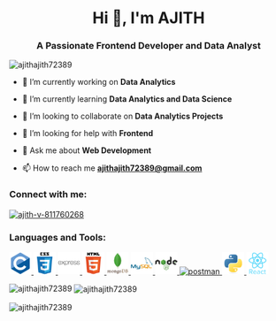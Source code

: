 <h1 align="center">Hi 👋, I'm AJITH</h1>
<h3 align="center">A Passionate Frontend Developer and Data Analyst</h3>

<p align="left"> <img src="https://komarev.com/ghpvc/?username=ajithajith72389&label=Profile%20views&color=0e75b6&style=flat" alt="ajithajith72389" /> </p>

- 🔭 I’m currently working on **Data Analytics**

- 🌱 I’m currently learning **Data Analytics and Data Science**

- 👯 I’m looking to collaborate on **Data Analytics Projects**

- 🤝 I’m looking for help with **Frontend**

- 💬 Ask me about **Web Development**

- 📫 How to reach me **ajithajith72389@gmail.com**

<h3 align="left">Connect with me:</h3>
<p align="left">
<a href="https://linkedin.com/in/ajith-v-811760268" target="blank"><img align="center" src="https://raw.githubusercontent.com/rahuldkjain/github-profile-readme-generator/master/src/images/icons/Social/linked-in-alt.svg" alt="ajith-v-811760268" height="30" width="40" /></a>
</p>

<h3 align="left">Languages and Tools:</h3>
<p align="left"> <a href="https://www.cprogramming.com/" target="_blank" rel="noreferrer"> <img src="https://raw.githubusercontent.com/devicons/devicon/master/icons/c/c-original.svg" alt="c" width="40" height="40"/> </a> <a href="https://www.w3schools.com/css/" target="_blank" rel="noreferrer"> <img src="https://raw.githubusercontent.com/devicons/devicon/master/icons/css3/css3-original-wordmark.svg" alt="css3" width="40" height="40"/> </a> <a href="https://expressjs.com" target="_blank" rel="noreferrer"> <img src="https://raw.githubusercontent.com/devicons/devicon/master/icons/express/express-original-wordmark.svg" alt="express" width="40" height="40"/> </a> <a href="https://www.w3.org/html/" target="_blank" rel="noreferrer"> <img src="https://raw.githubusercontent.com/devicons/devicon/master/icons/html5/html5-original-wordmark.svg" alt="html5" width="40" height="40"/> </a> <a href="https://www.mongodb.com/" target="_blank" rel="noreferrer"> <img src="https://raw.githubusercontent.com/devicons/devicon/master/icons/mongodb/mongodb-original-wordmark.svg" alt="mongodb" width="40" height="40"/> </a> <a href="https://www.mysql.com/" target="_blank" rel="noreferrer"> <img src="https://raw.githubusercontent.com/devicons/devicon/master/icons/mysql/mysql-original-wordmark.svg" alt="mysql" width="40" height="40"/> </a> <a href="https://nodejs.org" target="_blank" rel="noreferrer"> <img src="https://raw.githubusercontent.com/devicons/devicon/master/icons/nodejs/nodejs-original-wordmark.svg" alt="nodejs" width="40" height="40"/> </a> <a href="https://postman.com" target="_blank" rel="noreferrer"> <img src="https://www.vectorlogo.zone/logos/getpostman/getpostman-icon.svg" alt="postman" width="40" height="40"/> </a> <a href="https://www.python.org" target="_blank" rel="noreferrer"> <img src="https://raw.githubusercontent.com/devicons/devicon/master/icons/python/python-original.svg" alt="python" width="40" height="40"/> </a> <a href="https://reactjs.org/" target="_blank" rel="noreferrer"> <img src="https://raw.githubusercontent.com/devicons/devicon/master/icons/react/react-original-wordmark.svg" alt="react" width="40" height="40"/> </a> </p>

<p><img align="left" src="https://github-readme-stats.vercel.app/api/top-langs?username=ajithajith72389&show_icons=true&locale=en&layout=compact" alt="ajithajith72389" /></p>

<p>&nbsp;<img align="center" src="https://github-readme-stats.vercel.app/api?username=ajithajith72389&show_icons=true&locale=en" alt="ajithajith72389" /></p>

<p><img align="center" src="https://github-readme-streak-stats.herokuapp.com/?user=ajithajith72389&" alt="ajithajith72389" /></p>
